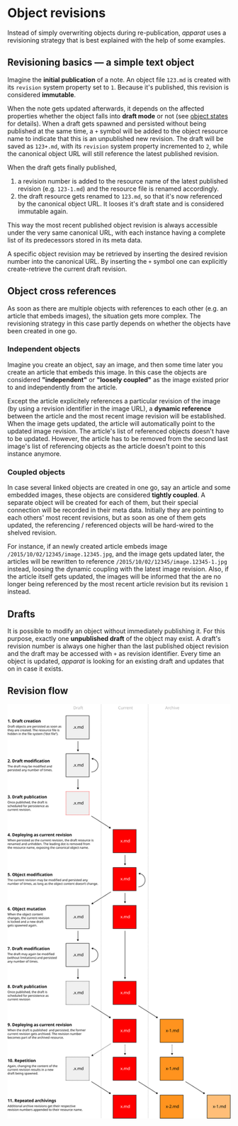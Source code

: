 Object revisions
================

Instead of simply overwriting objects during re-publication, *apparat* uses a revisioning strategy that is best explained with the help of some examples.


Revisioning basics — a simple text object
------------------------------------------

Imagine the **initial publication** of a note. An object file `123.md` is created with its `revision` system property set to `1`. Because it's published, this revision is considered **immutable**.

When the note gets updated afterwards, it depends on the affected properties whether the object falls into **draft mode** or not (see [object states](object-states.md) for details). When a draft gets spawned and persisted without being published at the same time, a `+` symbol will be added to the object resource name to indicate that this is an unpublished new revision. The draft will be saved as `123+.md`, with its `revision` system property incremented to `2`, while the canonical object URL will still reference the latest published revision.

When the draft gets finally published,

1. a revision number is added to the resource name of the latest published revision (e.g. `123-1.md`) and the resource file is renamed accordingly.
2. the draft resource gets renamed to `123.md`, so that it's now referenced by the canonical object URL. It looses it's draft state and is considered immutable again.

This way the most recent published object revision is always accessible under the very same canonical URL, with each instance having a complete list of its predecessors stored in its meta data.

A specific object revision may be retrieved by inserting the desired revision number into the canonical URL. By inserting the `+` symbol one can explicitly create-retrieve the current draft revision.


Object cross references
-----------------------

As soon as there are multiple objects with references to each other (e.g. an article that embeds images), the situation gets more complex. The revisioning strategy in this case partly depends on whether the objects have been created in one go.


### Independent objects

Imagine you create an object, say an image, and then some time later you create an article that embeds this image. In this case the objects are considered **"independent"** or **"loosely coupled"** as the image existed prior to and independently from the article.

Except the article explicitely references a particular revision of the image (by using a revision identifier in the image URL), a **dynamic reference** between the article and the most recent image revision will be established. When the image gets updated, the article will automatically point to the updated image revision. The article's list of referenced objects doesn't have to be updated. However, the article has to be removed from the second last image's list of referencing objects as the article doesn't point to this instance anymore.

### Coupled objects

In case several linked objects are created in one go, say an article and some embedded images, these objects are considered **tightly coupled**. A separate object will be created for each of them, but their special connection will be recorded in their meta data. Initially they are pointing to each others' most recent revisions, but as soon as one of them gets updated, the referencing / referenced objects will be hard-wired to the shelved revision.

For instance, if an newly created article embeds image `/2015/10/02/12345/image.12345.jpg`, and the  image gets updated later, the articles will be rewritten to reference `/2015/10/02/12345/image.12345-1.jpg` instead, loosing the dynamic coupling with the latest image revision. Also, if the article itself gets updated, the images will be informed that the are no longer being referenced by the most recent article revision but its revision `1` instead.


Drafts
------

It is possible to modify an object without immediately publishing it. For this purpose, exactly one **unpublished draft** of the object may exist. A draft's revision number is always one higher than the last published object revision and the draft may be accessed with `+` as revision identifier. Every time an object is updated, *apparat* is looking for an existing draft and updates that on in case it exists.


Revision flow
-------------

![Object revisions & paths](object-revisions.svg)
